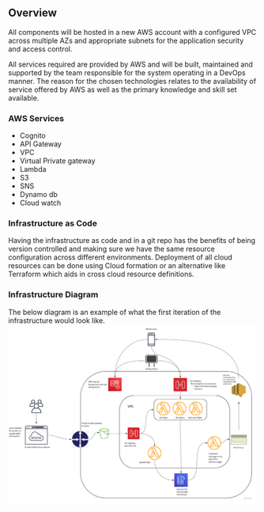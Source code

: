 ## Overview
All components will be hosted in a new AWS account with a configured VPC across multiple AZs and appropriate  subnets for the application security and access control.

All services required are provided by AWS and will be built, maintained and supported by the team responsible for the system operating in a DevOps manner. The reason for the chosen technologies relates to the availability of service offered by AWS as well as the primary knowledge and skill set available. 

### AWS Services
* Cognito
* API Gateway
* VPC
* Virtual Private gateway
* Lambda
* S3
* SNS
* Dynamo db
* Cloud watch

### Infrastructure as Code
Having the infrastructure as code and in a git repo has the benefits of being version controlled and making sure we have the same resource configuration across different environments. Deployment of all cloud resources can be done using Cloud formation or an alternative like Terraform which aids in cross cloud resource definitions. 

### Infrastructure Diagram
The below diagram is an example of what the first iteration of the infrastructure would look like. 
![Infrastructure Diagram](infrastructure-diagram.jpg)